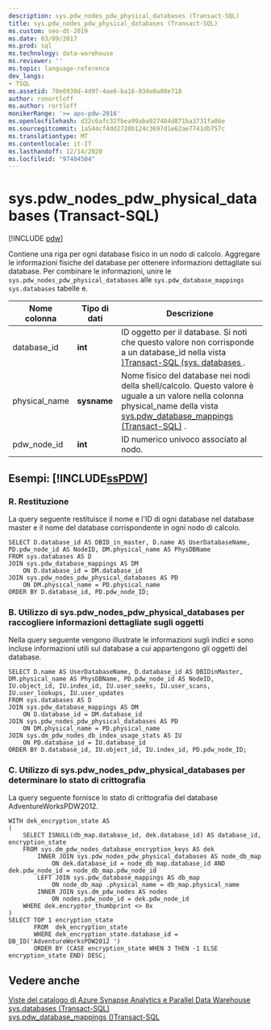 ```yaml
---
description: sys.pdw_nodes_pdw_physical_databases (Transact-SQL)
title: sys.pdw_nodes_pdw_physical_databases (Transact-SQL)
ms.custom: seo-dt-2019
ms.date: 03/09/2017
ms.prod: sql
ms.technology: data-warehouse
ms.reviewer: ''
ms.topic: language-reference
dev_langs:
- TSQL
ms.assetid: 70e0939d-4d97-4ae0-ba16-934e0a80e718
author: ronortloff
ms.author: rortloff
monikerRange: '>= aps-pdw-2016'
ms.openlocfilehash: d32c6afc32fbea99aba927404d871ba3731fa86e
ms.sourcegitcommit: 1a544cf4dd2720b124c3697d1e62ae7741db757c
ms.translationtype: MT
ms.contentlocale: it-IT
ms.lasthandoff: 12/14/2020
ms.locfileid: "97404504"
---
```

# <a name="syspdw_nodes_pdw_physical_databases-transact-sql"></a>sys.pdw_nodes_pdw_physical_databases (Transact-SQL)
[!INCLUDE [pdw](../../includes/applies-to-version/pdw.md)]

  Contiene una riga per ogni database fisico in un nodo di calcolo. Aggregare le informazioni fisiche del database per ottenere informazioni dettagliate sui database. Per combinare le informazioni, unire le `sys.pdw_nodes_pdw_physical_databases` alle `sys.pdw_database_mappings` `sys.databases` tabelle e.  
  
|Nome colonna|Tipo di dati|Descrizione|  
|-----------------|---------------|-----------------|  
|database_id|**int**|ID oggetto per il database. Si noti che questo valore non corrisponde a un database_id nella vista [&#41;Transact-SQL &#40;sys. databases ](../../relational-databases/system-catalog-views/sys-databases-transact-sql.md) .|  
|physical_name|**sysname**|Nome fisico del database nei nodi della shell/calcolo. Questo valore è uguale a un valore nella colonna physical_name della vista [sys.pdw_database_mappings &#40;Transact-SQL&#41;](../../relational-databases/system-catalog-views/sys-pdw-database-mappings-transact-sql.md) .|  
|pdw_node_id|**int**|ID numerico univoco associato al nodo.|  
  
## <a name="examples-sspdw"></a>Esempi: [!INCLUDE[ssPDW](../../includes/sspdw-md.md)]  
  
### <a name="a-returning"></a>R. Restituzione  
 La query seguente restituisce il nome e l'ID di ogni database nel database master e il nome del database corrispondente in ogni nodo di calcolo.  
  
```  
SELECT D.database_id AS DBID_in_master, D.name AS UserDatabaseName,   
PD.pdw_node_id AS NodeID, DM.physical_name AS PhysDBName   
FROM sys.databases AS D  
JOIN sys.pdw_database_mappings AS DM  
    ON D.database_id = DM.database_id  
JOIN sys.pdw_nodes_pdw_physical_databases AS PD  
    ON DM.physical_name = PD.physical_name  
ORDER BY D.database_id, PD.pdw_node_ID;  
```  
  
### <a name="b-using-syspdw_nodes_pdw_physical_databases-to-gather-detailed-object-information"></a>B. Utilizzo di sys.pdw_nodes_pdw_physical_databases per raccogliere informazioni dettagliate sugli oggetti  
 Nella query seguente vengono illustrate le informazioni sugli indici e sono incluse informazioni utili sul database a cui appartengono gli oggetti del database.  
  
```  
SELECT D.name AS UserDatabaseName, D.database_id AS DBIDinMaster,  
DM.physical_name AS PhysDBName, PD.pdw_node_id AS NodeID,   
IU.object_id, IU.index_id, IU.user_seeks, IU.user_scans, IU.user_lookups, IU.user_updates  
FROM sys.databases AS D  
JOIN sys.pdw_database_mappings AS DM  
    ON D.database_id = DM.database_id  
JOIN sys.pdw_nodes_pdw_physical_databases AS PD  
    ON DM.physical_name = PD.physical_name  
JOIN sys.dm_pdw_nodes_db_index_usage_stats AS IU  
    ON PD.database_id = IU.database_id  
ORDER BY D.database_id, IU.object_id, IU.index_id, PD.pdw_node_ID;  
```  
  
### <a name="c-using-syspdw_nodes_pdw_physical_databases-to-determine-the-encryption-state"></a>C. Utilizzo di sys.pdw_nodes_pdw_physical_databases per determinare lo stato di crittografia  
 La query seguente fornisce lo stato di crittografia del database AdventureWorksPDW2012.  
  
```  
WITH dek_encryption_state AS   
(  
    SELECT ISNULL(db_map.database_id, dek.database_id) AS database_id, encryption_state  
    FROM sys.dm_pdw_nodes_database_encryption_keys AS dek  
        INNER JOIN sys.pdw_nodes_pdw_physical_databases AS node_db_map  
            ON dek.database_id = node_db_map.database_id AND dek.pdw_node_id = node_db_map.pdw_node_id  
        LEFT JOIN sys.pdw_database_mappings AS db_map  
            ON node_db_map .physical_name = db_map.physical_name  
        INNER JOIN sys.dm_pdw_nodes AS nodes  
            ON nodes.pdw_node_id = dek.pdw_node_id  
    WHERE dek.encryptor_thumbprint <> 0x  
)  
SELECT TOP 1 encryption_state  
       FROM  dek_encryption_state  
       WHERE dek_encryption_state.database_id = DB_ID('AdventureWorksPDW2012 ')  
       ORDER BY (CASE encryption_state WHEN 3 THEN -1 ELSE encryption_state END) DESC;  
```  
  
## <a name="see-also"></a>Vedere anche  
 [Viste del catalogo di Azure Synapse Analytics e Parallel Data Warehouse](../../relational-databases/system-catalog-views/sql-data-warehouse-and-parallel-data-warehouse-catalog-views.md)   
 [sys.databases &#40;Transact-SQL&#41;](../../relational-databases/system-catalog-views/sys-databases-transact-sql.md)   
 [sys.pdw_database_mappings &#40;&#41;Transact-SQL ](../../relational-databases/system-catalog-views/sys-pdw-database-mappings-transact-sql.md)  
  
  

